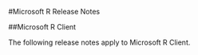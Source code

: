 #Microsoft R Release Notes

##Microsoft R Client

The following release notes apply to Microsoft R Client.

